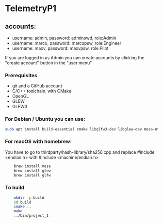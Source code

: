 # TelemetryP1 
## accounts: 
- username: admin, password: adminpwd, role:Admin
- username: marco, password: marcopsw, role:Engineer
- username: maxv, password: maxvpsw, role:Pilot

If you are logged in as Admin you can create accounts by clicking the "create account" button in the "user menu"

### Prerequisites
- git and a GitHub account
- C/C++ toolchain, with CMake
- OpenGL
- GLEW
- GLFW3

### For Debian / Ubuntu you can use:
```bash
sudo apt install build-essential cmake libglfw3-dev libglew-dev mesa-utils
```
### For macOS with homebrew:
You have to go to thirdparty/hash-library/sha256.cpp and replace #include <endian.h> with #include <machine/endian.h>

```zsh
    brew install mesa
    brew install glew
    brew install glfw
```


### To build

```bash
    mkdir -p build
    cd build
    cmake ..
    make
    ../bin/project_1
```






